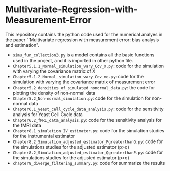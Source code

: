 # Multivariate-Regression-with-Measurement-Error

This repository contains the python code used for the numerical analyes in the paper ``Multivariate regression with measurement error: bias analysis and estimation".

- ``simu_fun_collection3.py`` is a model contains all the basic functions used in the project, and it is imported in other python file.
- ``Chapter5.1.1_Normal_simulation_vary_Cov_X.py``: code for the simulation with varying the covariance matrix of X
- ``Chapter5.1.2_Normal_simulation_vary_Cov_me.py``: code for the simulation with varying the covariance matrix of measurement error
- ``Chapter5.2_densities_of_simulated_nonormal_data.py``: the code for plotting the density of non-normal data
- ``Chapter5.2_Non-normal_simulation.py``: code for the simulation for non-normal data
- ``Chapter6.1_yeast_cell_cycle_data_analysis.py``: code for the sensitivity analysis for Yeast Cell Cycle data
- ``Chapter6.2_fMRI_data_analysis.py``: code for the sensitivity analysis for the fMRI data
- ``Chapter8.1_simulation_IV_estimator.py``: code for the simulation studies for the instrumental estimator
- ``Chapter8.2_Simulation_adjusted_estimator_PgreaterthanQ.py``: code for the simulations studies for the adjusted estimator (p>q)
- ``Chapter8.2_Simulation_adjusted_estimator_QgreaterthanP.py``: code for the simulations studies for the adjusted estimator (p<q)
- ``chapter8_diverge_filtering_summary.py``: code for summarize the results
